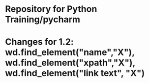 # Repository for Python Training/pycharm
# Changes for 1.2:  wd.find_element("name","X"),  wd.find_element("xpath","X"), wd.find_element("link text", "X")